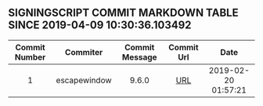 ## SIGNINGSCRIPT COMMIT MARKDOWN TABLE SINCE 2019-04-09 10:30:36.103492

| Commit Number | Commiter | Commit Message | Commit Url | Date | 
|:---:|:----:|:----------------------------------:|:------:|:----:| 
|1|escapewindow|9.6.0|[URL](https://github.com/mozilla-releng/signingscript/commit/bf5e08deb97df431eca48f0e2019238faa51f03c)|2019-02-20 01:57:21


